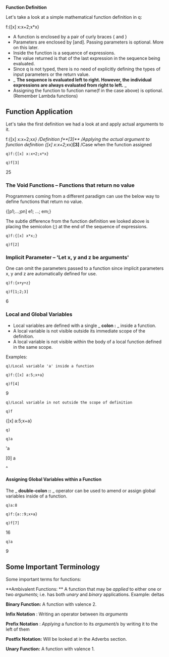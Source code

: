 **Function Definition**

Let&#39;s take a look at a simple mathematical function definition in q:

f:{[x] x:x+2;x*x}

- A function is enclosed by a pair of curly braces { and }
- Parameters are enclosed by [and]. Passing parameters is optional. More on this later.
- Inside the function is a sequence of expressions.
- The value returned is that of the last expression in the sequence being evaluated.
- Since q is not typed, there is no need of explicitly defining the types of input parameters or the return value.
- _ **The sequence is evaluated left to right. However, the individual expressions are always evaluated from right to left.** _
- Assigning the function to function name(f in the case above) is optional. (Remember Lambda functions)

## Function Application

Let&#39;s take the first definition we had a look at and apply actual arguments to it.

f:{[x] x:x+2;x*x} /Definition
 f**[3]** /Applying the actual argument to function definition
 {[x] x:x+2;x*x}**[3]** /Case when the function assigned

    q)f:{[x] x:x+2;x*x}

    q)f[3]

25

### The Void Functions – Functions that return no value

Programmers coming from a different paradigm can use the below way to define functions that return no value.

{[p1;...;pn] e1; ...; em;}

The subtle difference from the function definition we looked above is placing the semicolon (;) at the end of the sequence of expressions.

    q)f:{[x] x*x;}

    q)f[2]

### Implicit Parameter – &#39;Let x, y and z be arguments&#39;

One can omit the parameters passed to a function since implicit parameters x, y and z are automatically defined for use.

    q)f:{x+y+z}

    q)f[1;2;3]

6

### Local and Global Variables

- Local variables are defined with a single _ **colon :** _ inside a function.
- A local variable is not visible outside its immediate scope of the definition.
- A local variable is not visible within the body of a local function defined in the same scope.

Examples:

    q)/Local variable 'a' inside a function

    q)f:{[x] a:5;x+a}

    q)f[4]

9

    q)/Local variable in not outside the scope of definition

    q)f

{[x] a:5;x+a}

    q)

    q)a

&#39;a

[0] a

^

#### **Assigning Global Variables within a Function**

The _ **double-colon ::** _ operator can be used to amend or assign global variables inside of a function.

    q)a:8

    q)f:{a::9;x+a}

    q)f[7]

16

    q)a

9

## Some Important Terminology

Some important terms for functions:

**Ambivalent Functions: ** A function that may be _applied_ to either one or two _arguments_; i.e. has both _unary_ and _binary_ applications. Example: deltas

**Binary Function:**  A function with valence 2.

**Infix Notation** : Writing an operator between its _arguments_

**Prefix Notation** : _Applying_ a function to its _argument/s_ by writing it to the left of them

**Postfix Notation:**  Will be looked at in the Adverbs section.

**Unary Function:**  A function with valence 1.